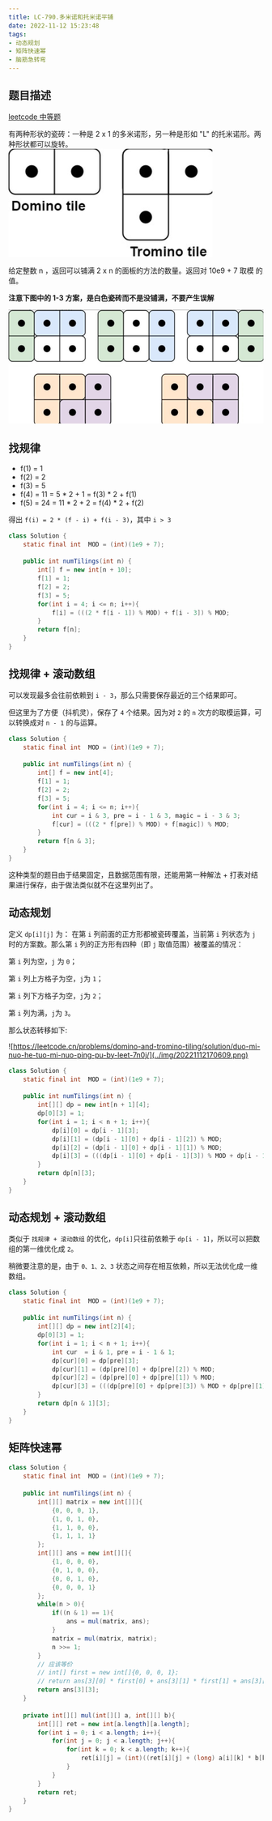 ```yaml
---
title: LC-790.多米诺和托米诺平铺
date: 2022-11-12 15:23:48
tags:
- 动态规划
- 矩阵快速幂
- 脑筋急转弯
---
```


## 题目描述
[leetcode 中等题](https://leetcode.cn/problems/domino-and-tromino-tiling/)

有两种形状的瓷砖：一种是 2 x 1 的多米诺形，另一种是形如 "L" 的托米诺形。两种形状都可以旋转。
![](../img/1668239955779.jpg)

给定整数 n ，返回可以铺满 2 x n 的面板的方法的数量。返回对 10e9 + 7 取模 的值。

**注意下图中的 1-3 方案，是白色瓷砖而不是没铺满，不要产生误解**

![](../img/1668239825809.jpg)



## 找规律
- f(1) = 1
- f(2) = 2
- f(3) = 5
- f(4) = 11 = 5 * 2 + 1 = f(3) * 2 + f(1)
- f(5) = 24 = 11 * 2 + 2 = f(4) * 2 + f(2) 

得出 `f(i) = 2 * (f - i) + f(i - 3)`，其中 `i > 3` 
```Java
class Solution {
    static final int  MOD = (int)(1e9 + 7);

    public int numTilings(int n) {
        int[] f = new int[n + 10];
        f[1] = 1;
        f[2] = 2;
        f[3] = 5;
        for(int i = 4; i <= n; i++){
            f[i] = (((2 * f[i - 1]) % MOD) + f[i - 3]) % MOD;
        }        
        return f[n];
    }
}
```
## 找规律 + 滚动数组
可以发现最多会往前依赖到 `i - 3`，那么只需要保存最近的三个结果即可。

但这里为了方便（抖机灵），保存了 `4` 个结果。因为对 `2` 的 `n` 次方的取模运算，可以转换成对 `n - 1` 的与运算。
```Java
class Solution {
    static final int  MOD = (int)(1e9 + 7);

    public int numTilings(int n) {
        int[] f = new int[4];
        f[1] = 1;
        f[2] = 2;
        f[3] = 5;
        for(int i = 4; i <= n; i++){
            int cur = i & 3, pre = i - 1 & 3, magic = i - 3 & 3;
            f[cur] = (((2 * f[pre]) % MOD) + f[magic]) % MOD;
        }        
        return f[n & 3];
    }
}
```

这种类型的题目由于结果固定，且数据范围有限，还能用第一种解法 + 打表对结果进行保存，由于做法类似就不在这里列出了。

## 动态规划
定义 `dp[i][j]` 为： 在第 `i` 列前面的正方形都被瓷砖覆盖，当前第 `i` 列状态为 `j` 时的方案数。那么第 `i` 列的正方形有四种（即 `j` 取值范围）被覆盖的情况：

第 `i` 列为空，`j` 为 `0`；

第 `i` 列上方格子为空，`j`为 `1`；

第 `i` 列下方格子为空，`j`为 `2`；

第 `i` 列为满，`j`为 `3`。

那么状态转移如下:

![https://leetcode.cn/problems/domino-and-tromino-tiling/solution/duo-mi-nuo-he-tuo-mi-nuo-ping-pu-by-leet-7n0j/](../img/20221112170609.png)

```Java
class Solution {
    static final int  MOD = (int)(1e9 + 7);

    public int numTilings(int n) {
        int[][] dp = new int[n + 1][4];
        dp[0][3] = 1;
        for(int i = 1; i < n + 1; i++){
            dp[i][0] = dp[i - 1][3];
            dp[i][1] = (dp[i - 1][0] + dp[i - 1][2]) % MOD;
            dp[i][2] = (dp[i - 1][0] + dp[i - 1][1]) % MOD;
            dp[i][3] = (((dp[i - 1][0] + dp[i - 1][3]) % MOD + dp[i - 1][1]) % MOD + dp[i - 1][2]) % MOD;
        }
        return dp[n][3];
    }
}
```
## 动态规划 + 滚动数组
类似于 `找规律 + 滚动数组` 的优化，`dp[i]`只往前依赖于 `dp[i - 1]`，所以可以把数组的第一维优化成 `2`。

稍微要注意的是，由于 `0、1、2、3` 状态之间存在相互依赖，所以无法优化成一维数组。
```Java
class Solution {
    static final int  MOD = (int)(1e9 + 7);

    public int numTilings(int n) {
        int[][] dp = new int[2][4];
        dp[0][3] = 1;
        for(int i = 1; i < n + 1; i++){
            int cur  = i & 1, pre = i - 1 & 1;
            dp[cur][0] = dp[pre][3];
            dp[cur][1] = (dp[pre][0] + dp[pre][2]) % MOD;
            dp[cur][2] = (dp[pre][0] + dp[pre][1]) % MOD;
            dp[cur][3] = (((dp[pre][0] + dp[pre][3]) % MOD + dp[pre][1]) % MOD + dp[pre][2]) % MOD;
        }
        return dp[n & 1][3];
    }
}
```
## 矩阵快速幂
```Java
class Solution {
    static final int  MOD = (int)(1e9 + 7);

    public int numTilings(int n) {
        int[][] matrix = new int[][]{
            {0, 0, 0, 1},
            {1, 0, 1, 0},
            {1, 1, 0, 0},
            {1, 1, 1, 1}
        };
        int[][] ans = new int[][]{
            {1, 0, 0, 0},
            {0, 1, 0, 0},
            {0, 0, 1, 0},
            {0, 0, 0, 1}
        };
        while(n > 0){
            if((n & 1) == 1){
                ans = mul(matrix, ans);
            }
            matrix = mul(matrix, matrix);
            n >>= 1;
        }
        // 应该等价
        // int[] first = new int[]{0, 0, 0, 1};
        // return ans[3][0] * first[0] + ans[3][1] * first[1] + ans[3][2] * first[2] + ans[3][3] * first[3];
        return ans[3][3];
    }

    private int[][] mul(int[][] a, int[][] b){
        int[][] ret = new int[a.length][a.length];
        for(int i = 0; i < a.length; i++){
            for(int j = 0; j < a.length; j++){
                for(int k = 0; k < a.length; k++){
                    ret[i][j] = (int)((ret[i][j] + (long) a[i][k] * b[k][j]) % MOD);
                }
            }
        }
        return ret;
    }
}
```